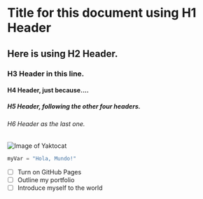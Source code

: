 # Title for this document using H1 Header

## Here is using H2 Header.

### H3 Header in this line.

#### H4 Header, just because....

##### H5 Header, following the other four headers.

###### H6 Header as the last one.

![Image of Yaktocat](https://octodex.github.com/images/yaktocat.png)

``` python
myVar = "Hola, Mundo!"
```

- [ ] Turn on GitHub Pages
- [ ] Outline my portfolio
- [ ] Introduce myself to the world
